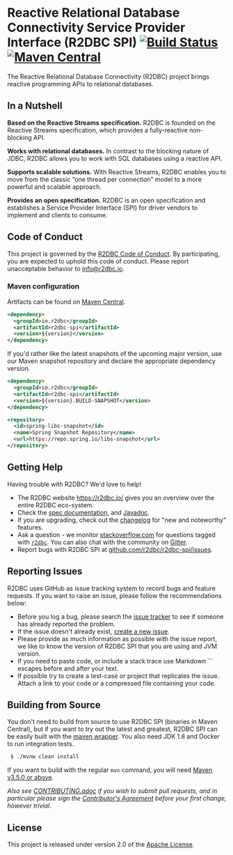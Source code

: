 # Reactive Relational Database Connectivity Service Provider Interface (R2DBC SPI) [![Build Status](https://travis-ci.org/r2dbc/r2dbc-spi.svg?branch=0.8.x)](https://travis-ci.org/r2dbc/r2dbc-spi) [![Maven Central](https://maven-badges.herokuapp.com/maven-central/io.r2dbc/r2dbc-spi/badge.svg)](https://maven-badges.herokuapp.com/maven-central/io.r2dbc/r2dbc-spi)

The Reactive Relational Database Connectivity (R2DBC) project brings reactive programming APIs to relational databases.

## In a Nutshell

**Based on the Reactive Streams specification.** R2DBC is founded on the Reactive Streams specification, which provides a fully-reactive non-blocking API.

**Works with relational databases.** In contrast to the blocking nature of JDBC, R2DBC allows you to work with SQL databases using a reactive API.

**Supports scalable solutions.** With Reactive Streams, R2DBC enables you to move from the classic “one thread per connection” model to a more powerful and scalable approach.

**Provides an open specification.** R2DBC is an open specification and establishes a Service Provider Interface (SPI) for driver vendors to implement and clients to consume.

## Code of Conduct

This project is governed by the [R2DBC Code of Conduct](https://github.com/r2dbc/.github/blob/main/CODE_OF_CONDUCT.adoc). By participating, you are expected to uphold this code of conduct. Please report unacceptable behavior to [info@r2dbc.io](mailto:info@r2dbc.io).

### Maven configuration

Artifacts can be found on [Maven Central](https://search.maven.org/search?q=r2dbc-spi).

```xml
<dependency>
  <groupId>io.r2dbc</groupId>
  <artifactId>r2dbc-spi</artifactId>
  <version>${version}</version>
</dependency>
```

If you'd rather like the latest snapshots of the upcoming major version, use our Maven snapshot repository and declare the appropriate dependency version.

```xml
<dependency>
  <groupId>io.r2dbc</groupId>
  <artifactId>r2dbc-spi</artifactId>
  <version>${version}.BUILD-SNAPSHOT</version>
</dependency>

<repository>
  <id>spring-libs-snapshot</id>
  <name>Spring Snapshot Repository</name>
  <url>https://repo.spring.io/libs-snapshot</url>
</repository>
```

## Getting Help

Having trouble with R2DBC? We'd love to help!

* The R2DBC website https://r2dbc.io/ gives you an overview over the entire R2DBC eco-system.
* Check the [spec documentation](https://r2dbc.io/spec/0.8.1.RELEASE/spec/html/), and [Javadoc](https://r2dbc.io/spec/0.8.1.RELEASE/api/).
* If you are upgrading, check out the [changelog](https://r2dbc.io/spec/0.8.1.RELEASE/CHANGELOG.txt) for "new and noteworthy" features.
* Ask a question - we monitor [stackoverflow.com](https://stackoverflow.com) for questions
  tagged with [`r2dbc`](https://stackoverflow.com/tags/r2dbc). 
  You can also chat with the community on [Gitter](https://gitter.im/r2dbc/r2dbc).
* Report bugs with R2DBC SPI at [github.com/r2dbc/r2dbc-spi/issues](https://github.com/r2dbc/r2dbc-spi/issues).

## Reporting Issues

R2DBC uses GitHub as issue tracking system to record bugs and feature requests. 
If you want to raise an issue, please follow the recommendations below:

* Before you log a bug, please search the [issue tracker](https://github.com/r2dbc/r2dbc-spi/issues) to see if someone has already reported the problem.
* If the issue doesn't already exist, [create a new issue](https://github.com/r2dbc/r2dbc-spi/issues/new).
* Please provide as much information as possible with the issue report, we like to know the version of R2DBC SPI that you are using and JVM version.
* If you need to paste code, or include a stack trace use Markdown ``` escapes before and after your text.
* If possible try to create a test-case or project that replicates the issue. 
Attach a link to your code or a compressed file containing your code.

## Building from Source

You don't need to build from source to use R2DBC SPI (binaries in Maven Central), but if you want to try out the latest and greatest, R2DBC SPI can be easily built with the
[maven wrapper](https://github.com/takari/maven-wrapper). You also need JDK 1.8 and Docker to run integration tests.

```bash
 $ ./mvnw clean install
```

If you want to build with the regular `mvn` command, you will need [Maven v3.5.0 or above](https://maven.apache.org/run-maven/index.html).

_Also see [CONTRIBUTING.adoc](https://github.com/r2dbc/.github/blob/main/CONTRIBUTING.adoc) if you wish to submit pull requests, and in particular please sign the [Contributor's Agreement](https://cla.pivotal.io/sign/reactor) before your first change, however trivial._

## License
This project is released under version 2.0 of the [Apache License][l].

[l]: https://www.apache.org/licenses/LICENSE-2.0
